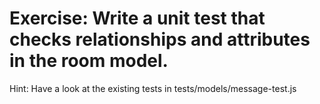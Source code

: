 # Exercise: Write a unit test that checks relationships and attributes in the room model.

Hint: Have a look at the existing tests in tests/models/message-test.js
